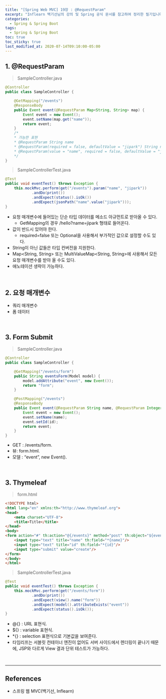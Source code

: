 ```yaml
---
title: "[Spring Web MVC] 19장 : @RequestParam"
excerpt: "Inflearn 백기선님의 강의 및 Spring 공식 문서를 참고하여 정리한 필기입니다."
categories:
  - Spring & Spring Boot
tags:
  - Spring & Spring Boot
toc: true
toc_sticky: true
last_modified_at: 2020-07-14T09:10:00-05:00
---
```


## 1. @RequestParam

> SampleController.java

```java
@Controller
public class SampleController {

    @GetMapping("/events")
    @ResponseBody
    public Event event(@RequestParam Map<String, String> map) {
        Event event = new Event();
        event.setName(map.get("name"));
        return event;
    }
    /*
    * 가능한 표현
    * @RequestParam String name
    * @RequestParam(required = false, defaultValue = "jipark") String name
    * @RequestParam(value = "name", required = false, defaultValue = "jipark") String nameValue
    */
}
```

> SampleControllerTest.java

```java
@Test
public void eventTest() throws Exception {
    this.mockMvc.perform(get("/events").param("name", "jipark"))
            .andDo(print())
            .andExpect(status().isOk())
            .andExpect(jsonPath("name".value("jipark")));
}
```

* 요청 매개변수에 들어있는 단순 타입 데이터를 메소드 아규먼트로 받아올 수 있다.
  * GetMapping의 경우 /hello?name=jipark 형태로 들어온다.
* 값이 반드시 있어야 한다.
	* required=false 또는 Optional을 사용해서 부가적인 값으로 설정할 수도 있다.
* String이 아닌 값들은 타입 컨버전을 지원한다.
* Map\<String, String\> 또는 MultiValueMap\<String, String\>에 사용해서 모든 요청 매개변수를 받아 올 수도 있다.
* 애노테이션 생략이 가능하다.

<br>

## 2. 요청 매개변수

* 쿼리 매개변수
* 폼 데이터

<br>

## 3. Form Submit

> SampleController.java

```java
@Controller
public class SampleController {

    @GetMapping("/events/form")
    public String eventsForm(Model model) {
        model.addAttribute("event", new Event());
        return "form";
    }

    @PostMapping("/events")
    @ResponseBody
    public Event event(@RequestParam String name, @RequestParam Integer id) {
        Event event = new Event();
        event.setName(name);
        event.setId(id);
        return event;
    }
}
```

* GET : /events/form.
* 뷰: form.html.
* 모델 : “event”, new Event().

<br>

## 3. Thymeleaf

> form.html

```html
<!DOCTYPE html>
<html lang="en" xmlns:th="http://www.thymeleaf.org">
<head>
    <meta charset="UTF-8">
    <title>Title</title>
</head>
<body>
<form action="#" th:action="@{/events}" method="post" th:object="${event}">
    <input type="text" title="name" th:field="*{name}"/>
    <input type="text" title="id" th:field="*{id}"/>
    <input type="submit" value="create"/>
</form>
</body>
</html>
```

> SampleControllerTest.java

```java
@Test
public void eventTest() throws Exception {
    this.mockMvc.perform(get("/events/form"))
            .andDo(print())
            .andExpect(view().name("form"))
            .andExpect(model().attributeExists("event"))
            .andExpect(status().isOk());
}
```

*	@{} : URL 표현식.
*	${} : variable 표현식.
*	\*{} : selection 표현식으로 기본값을 보여준다.
*	타임리프는 서블릿 컨테이너 엔진이 없어도 서버 사이드에서 렌더링이 끝나기 때문에, JSP와 다르게 View 결과 단위 테스트가 가능하다.

<br>

---

## References

*	스프링 웹 MVC(백기선, Inflearn)
